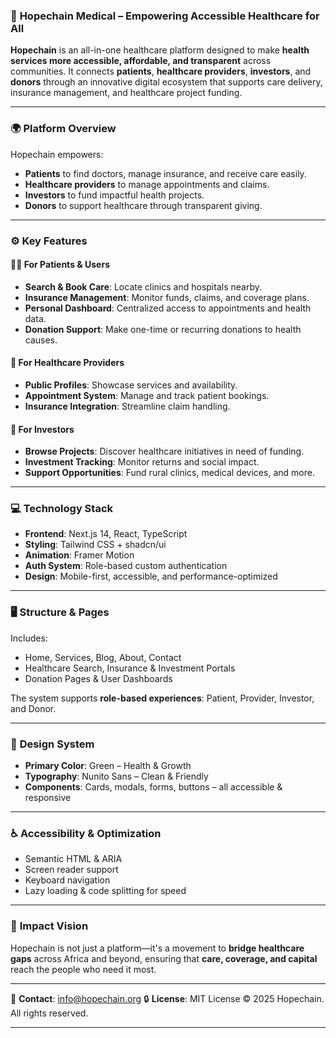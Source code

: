 ### 🏥 **Hopechain Medical – Empowering Accessible Healthcare for All**

**Hopechain** is an all-in-one healthcare platform designed to make **health services more accessible, affordable, and transparent** across communities. It connects **patients**, **healthcare providers**, **investors**, and **donors** through an innovative digital ecosystem that supports care delivery, insurance management, and healthcare project funding.

---

### 🌍 **Platform Overview**

Hopechain empowers:

* **Patients** to find doctors, manage insurance, and receive care easily.
* **Healthcare providers** to manage appointments and claims.
* **Investors** to fund impactful health projects.
* **Donors** to support healthcare through transparent giving.

---

### ⚙️ **Key Features**

#### 🧑‍⚕️ For Patients & Users

* **Search & Book Care**: Locate clinics and hospitals nearby.
* **Insurance Management**: Monitor funds, claims, and coverage plans.
* **Personal Dashboard**: Centralized access to appointments and health data.
* **Donation Support**: Make one-time or recurring donations to health causes.

#### 🏥 For Healthcare Providers

* **Public Profiles**: Showcase services and availability.
* **Appointment System**: Manage and track patient bookings.
* **Insurance Integration**: Streamline claim handling.

#### 💼 For Investors

* **Browse Projects**: Discover healthcare initiatives in need of funding.
* **Investment Tracking**: Monitor returns and social impact.
* **Support Opportunities**: Fund rural clinics, medical devices, and more.

---

### 💻 **Technology Stack**

* **Frontend**: Next.js 14, React, TypeScript
* **Styling**: Tailwind CSS + shadcn/ui
* **Animation**: Framer Motion
* **Auth System**: Role-based custom authentication
* **Design**: Mobile-first, accessible, and performance-optimized

---

### 🖥️ **Structure & Pages**

Includes:

* Home, Services, Blog, About, Contact
* Healthcare Search, Insurance & Investment Portals
* Donation Pages & User Dashboards

The system supports **role-based experiences**: Patient, Provider, Investor, and Donor.

---

### 🧩 **Design System**

* **Primary Color**: Green – Health & Growth
* **Typography**: Nunito Sans – Clean & Friendly
* **Components**: Cards, modals, forms, buttons – all accessible & responsive

---

### ♿ **Accessibility & Optimization**

* Semantic HTML & ARIA
* Screen reader support
* Keyboard navigation
* Lazy loading & code splitting for speed

---

### 🌱 **Impact Vision**

Hopechain is not just a platform—it's a movement to **bridge healthcare gaps** across Africa and beyond, ensuring that **care, coverage, and capital** reach the people who need it most.

---

📩 **Contact**: [info@hopechain.org](mailto:info@hopechainmedical.org)
🔒 **License**: MIT License
© 2025 Hopechain. All rights reserved.

---
